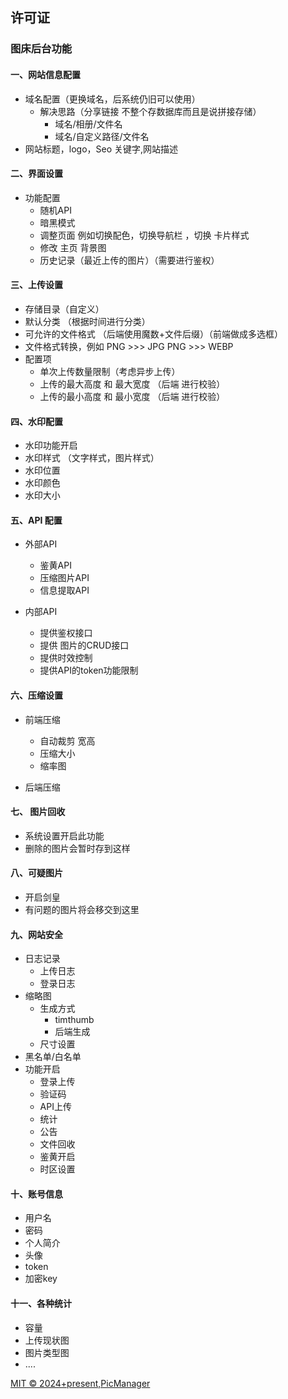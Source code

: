 ## 许可证

### 图床后台功能

#### 一、网站信息配置

- 域名配置（更换域名，后系统仍旧可以使用）
  - 解决思路（分享链接 不整个存数据库而且是说拼接存储）
    - 域名/相册/文件名
    - 域名/自定义路径/文件名
- 网站标题，logo，Seo 关键字,网站描述

#### 二、界面设置

- 功能配置
  - 随机API
  - 暗黑模式
  - 调整页面 例如切换配色，切换导航栏 ，切换 卡片样式
  - 修改 主页 背景图
  - 历史记录（最近上传的图片）（需要进行鉴权）

#### 三、上传设置
- 存储目录（自定义）
- 默认分类 （根据时间进行分类）
- 可允许的文件格式 （后端使用魔数+文件后缀）（前端做成多选框）
- 文件格式转换，例如 PNG >>> JPG PNG >>> WEBP
- 配置项
  - 单次上传数量限制（考虑异步上传）
  - 上传的最大高度 和 最大宽度 （后端 进行校验）
  - 上传的最小高度 和 最小宽度 （后端 进行校验）

#### 四、水印配置

- 水印功能开启
- 水印样式 （文字样式，图片样式）
- 水印位置
- 水印颜色
- 水印大小

#### 五、API 配置

- 外部API

  - 鉴黄API
  - 压缩图片API
  - 信息提取API

- 内部API
  - 提供鉴权接口
  - 提供 图片的CRUD接口
  - 提供时效控制
  - 提供API的token功能限制

#### 六、压缩设置

- 前端压缩

  - 自动裁剪 宽高
  - 压缩大小
  - 缩率图

- 后端压缩

#### 七、 图片回收

- 系统设置开启此功能
- 删除的图片会暂时存到这样

#### 八、可疑图片

- 开启剑皇
- 有问题的图片将会移交到这里

#### 九、网站安全

- 日志记录
  - 上传日志
  - 登录日志
- 缩略图
  - 生成方式
    - timthumb
    - 后端生成
  - 尺寸设置
- 黑名单/白名单
- 功能开启
  - 登录上传
  - 验证码
  - API上传
  - 统计
  - 公告
  - 文件回收
  - 鉴黄开启
  - 时区设置

#### 十、账号信息

- 用户名
- 密码
- 个人简介
- 头像
- token
- 加密key

#### 十一、各种统计

- 容量
- 上传现状图
- 图片类型图
- ....

[MIT © 2024+present,PicManager](./LICENSE)

